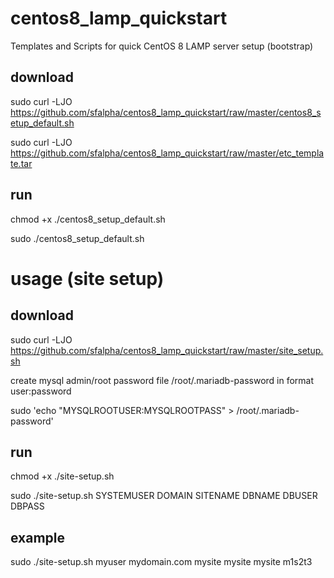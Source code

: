 # centos8_lamp_quickstart
Templates and Scripts for quick CentOS 8 LAMP server setup (bootstrap)

## download

sudo curl -LJO https://github.com/sfalpha/centos8_lamp_quickstart/raw/master/centos8_setup_default.sh

sudo curl -LJO https://github.com/sfalpha/centos8_lamp_quickstart/raw/master/etc_template.tar

## run

chmod +x ./centos8_setup_default.sh

sudo ./centos8_setup_default.sh

# usage (site setup)

## download

sudo curl -LJO https://github.com/sfalpha/centos8_lamp_quickstart/raw/master/site_setup.sh

create mysql admin/root password file /root/.mariadb-password in format user:password

sudo 'echo "MYSQLROOTUSER:MYSQLROOTPASS" > /root/.mariadb-password'

## run

chmod +x ./site-setup.sh

sudo ./site-setup.sh SYSTEMUSER DOMAIN SITENAME DBNAME DBUSER DBPASS

## example

sudo ./site-setup.sh myuser mydomain.com mysite mysite mysite m1s2t3
